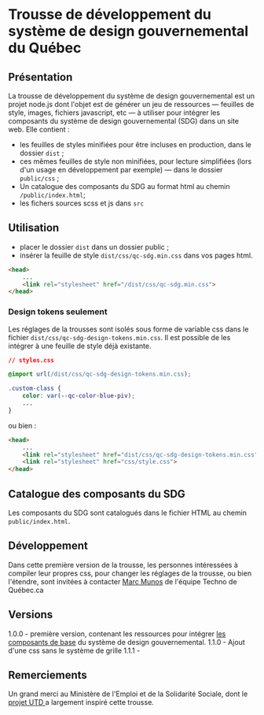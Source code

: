 # Trousse de développement du système de design gouvernemental du Québec

## Présentation

La trousse de développement du système de design gouvernemental est un projet node.js dont l'objet est de générer un jeu de ressources — feuilles de style, images, fichiers javascript, etc — à utiliser pour intégrer les composants du système de design gouvernemental (SDG) dans un site web.
Elle contient :
- les feuilles de styles minifiées pour être incluses en production, dans le dossier `dist` ;
- ces mêmes feuilles de style non minifiées, pour lecture simplifiées (lors d'un usage en développement par exemple) — dans le dossier `public/css` ;
- Un catalogue des composants du SDG  au format html au chemin `/public/index.html`; 
- les fichers sources scss et js dans `src`

## Utilisation
- placer le dossier `dist`  dans un dossier public ;
- insérer la feuille de style `dist/css/qc-sdg.min.css` dans vos pages html.
```html
<head>
    ...
    <link rel="stylesheet" href="/dist/css/qc-sdg.min.css">
</head>
```
### Design tokens seulement

Les réglages de la trousses sont isolés sous forme de variable css dans le fichier `dist/css/qc-sdg-design-tokens.min.css`. Il est possible de les intégrer à une feuille de style déjà existante.

```css
// styles.css

@import url(/dist/css/qc-sdg-design-tokens.min.css);

.custom-class {
    color: var(--qc-color-blue-piv);
    ...
}

```

ou bien :

```html
<head>
    ...
    <link rel="stylesheet" href="dist/css/qc-sdg-design-tokens.min.css">
    <link rel="stylesheet" href="css/style.css">
</head>
```

## Catalogue des composants du SDG
Les composants du SDG sont catalogués dans le fichier HTML au chemin `public/index.html`.  


## Développement

Dans cette première version de la trousse, les personnes intéressées à compiler leur propres css, pour changer les réglages de la trousse, ou bien l'étendre, sont invitées à contacter [Marc Munos](mailto:marc.munos@mce.gouv.qc.ca) de l'équipe Techno de Québec.ca 

## Versions

1.0.0 - première version, contenant les ressources pour intégrer [les composants de base](https://design.quebec.ca/bases/citations) du système de design gouvernemental.
1.1.0 - Ajout d'une css sans le système de grille
1.1.1 - 

## Remerciements

Un grand merci au Ministère de l'Emploi et de la Solidarité Sociale, dont le [projet UTD ](https://github.com/MTESSDev/utd-webcomponents/releases)a largement inspiré cette trousse. 
